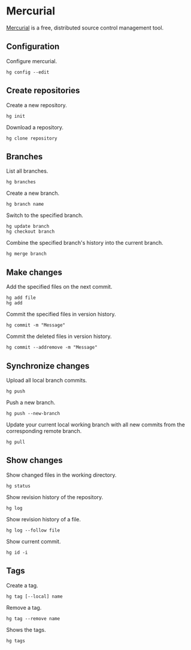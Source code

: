 # Mercurial

[Mercurial](https://www.mercurial-scm.org/) is a free, distributed source control management tool.

## Configuration

Configure mercurial.
```
hg config --edit
```

## Create repositories

Create a new repository.
```
hg init
```

Download a repository.
```
hg clone repository
```

## Branches

List all branches.
```
hg branches
```

Create a new branch.
```
hg branch name
```

Switch to the specified branch.
```
hg update branch
hg checkout branch
```

Combine the specified branch's history into the current branch.
```
hg merge branch
```

## Make changes

Add the specified files on the next commit.
```
hg add file
hg add
```

Commit the specified files in version history.
```
hg commit -m "Message"
```

Commit the deleted files in version history.
```
hg commit --addremove -m "Message"
```

## Synchronize changes

Upload all local branch commits.
```
hg push
```

Push a new branch.
```
hg push --new-branch
```


Update your current local working branch with all new commits from the corresponding remote branch.
```
hg pull
```

## Show changes

Show changed files in the working directory.
```
hg status
```

Show revision history of the repository.
```
hg log
```

Show revision history of a file.
```
hg log --follow file
```

Show current commit.
```
hg id -i
```

## Tags

Create a tag.
```
hg tag [--local] name
```

Remove a tag.
```
hg tag --remove name
```

Shows the tags.
```
hg tags
```
